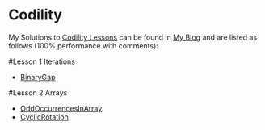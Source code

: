 # Codility
My Solutions to [Codility Lessons](https://codility.com/programmers/lessons/1-iterations/)
can be found in [My Blog](http://chienchikao.blogspot.tw/) and are listed as follows (100% performance with comments):

#Lesson 1 Iterations
- [BinaryGap](https://github.com/Mickey0521/Codility/blob/master/BinaryGap.java)

#Lesson 2 Arrays
- [OddOccurrencesInArray](https://github.com/Mickey0521/Codility/blob/master/OddOccurrencesInArray.java)
- [CyclicRotation](https://github.com/Mickey0521/Codility/blob/master/CyclicRotation.java)
